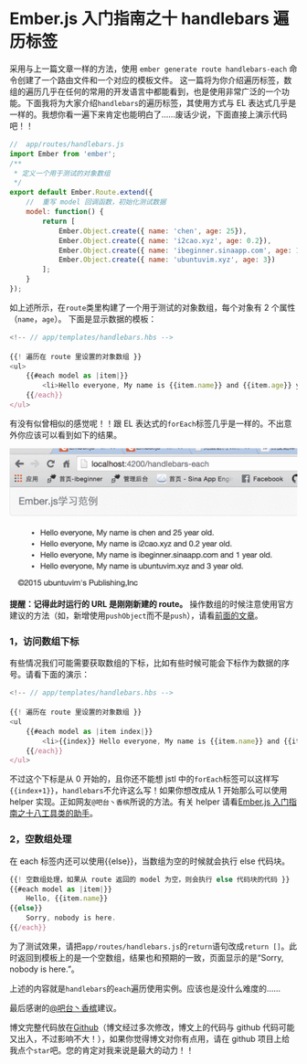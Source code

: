 # Ember.js 入门指南之十 handlebars 遍历标签

采用与上一篇文章一样的方法，使用 `ember generate route handlebars-each` 命令创建了一个路由文件和一个对应的模板文件。 这一篇将为你介绍遍历标签，数组的遍历几乎在任何的常用的开发语言中都能看到，也是使用非常广泛的一个功能。下面我将为大家介绍`handlebars`的遍历标签，其使用方式与 EL 表达式几乎是一样的。我想你看一遍下来肯定也能明白了……废话少说，下面直接上演示代码吧！！

```js
//  app/routes/handlebars.js
import Ember from 'ember';  
/**
 * 定义一个用于测试的对象数组
 */
export default Ember.Route.extend({  
    //  重写 model 回调函数，初始化测试数据
    model: function() {
        return [
            Ember.Object.create({ name: 'chen', age: 25}),
            Ember.Object.create({ name: 'i2cao.xyz', age: 0.2}),
            Ember.Object.create({ name: 'ibeginner.sinaapp.com', age: 1}),
            Ember.Object.create({ name: 'ubuntuvim.xyz', age: 3})
        ];
    }
}); 
```

如上述所示，在`route`类里构建了一个用于测试的对象数组，每个对象有 2 个属性（`name`，`age`）。 下面是显示数据的模板：

```js
<!-- // app/templates/handlebars.hbs -->

{{! 遍历在 route 里设置的对象数组 }}
<ul>  
    {{#each model as |item|}}
        <li>Hello everyone, My name is {{item.name}} and {{item.age}} year old.</li>
    {{/each}}
</ul> 
```

有没有似曾相似的感觉呢！！跟 EL 表达式的`forEach`标签几乎是一样的。不出意外你应该可以看到如下的结果。

![run result](img/e9a68b476abf71551c90caae9eca9d94.jpg)

**提醒：记得此时运行的 URL 是刚刚新建的 route。** 操作数组的时候注意使用官方建议的方法（如，新增使用`pushObject`而不是`push`），请看[前面的文章](http://blog.ddlisting.com/2016/03/17/ember-js-ru-men-zhi-nan-zhi-liu-mei-ju-enumerables/)。

### 1，访问数组下标

有些情况我们可能需要获取数组的下标，比如有些时候可能会下标作为数据的序号。请看下面的演示：

```js
<!-- // app/templates/handlebars.hbs -->

{{! 遍历在 route 里设置的对象数组 }}
<ul  
    {{#each model as |item index|}}
        <li>{{index}} Hello everyone, My name is {{item.name}} and {{item.age}} year old.</li>
    {{/each}}
</ul> 
```

不过这个下标是从 0 开始的，且你还不能想 jstl 中的`forEach`标签可以这样写`{{index+1}}`，`handlebars`不允许这么写！如果你想改成从 1 开始那么可以使用 helper 实现。正如网友`@吧台丶香槟`所说的方法。有关 helper 请看[Ember.js 入门指南之十八工具类的助手](http://blog.ddlisting.com/2016/03/23/ember-js-ru-men-zhi-nan-zhi-shi-ba-gong-ju-lei-de-zhu-shou/)。

### 2，空数组处理

在 each 标签内还可以使用{{else}}，当数组为空的时候就会执行 else 代码块。

```js
{{! 空数组处理，如果从 route 返回的 model 为空，则会执行 else 代码块的代码 }}
{{#each model as |item|}}
    Hello, {{item.name}}
{{else}}
    Sorry, nobody is here.
{{/each}} 
```

为了测试效果，请把`app/routes/handlebars.js`的`return`语句改成`return []`。此时返回到模板上的是一个空数组，结果也和预期的一致，页面显示的是“Sorry, nobody is here.”。

上述的内容就是`handlebars`的`each`遍历使用实例。应该也是没什么难度的……

最后感谢的[@吧台丶香槟](http://t.qq.com/falaoyunfeiluan)建议。

博文完整代码放在[Github](https://github.com/ubuntuvim/my_emberjs_code)（博文经过多次修改，博文上的代码与 github 代码可能又出入，不过影响不大！），如果你觉得博文对你有点用，请在 github 项目上给我点个`star`吧。您的肯定对我来说是最大的动力！！